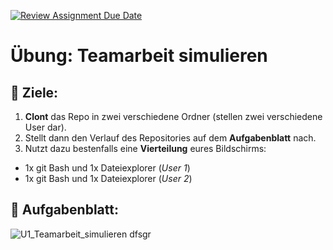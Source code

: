 [![Review Assignment Due Date](https://classroom.github.com/assets/deadline-readme-button-22041afd0340ce965d47ae6ef1cefeee28c7c493a6346c4f15d667ab976d596c.svg)](https://classroom.github.com/a/6850L3U0)
# Übung: Teamarbeit simulieren

## :dart: Ziele:

1. **Clont** das Repo in zwei verschiedene Ordner (stellen zwei verschiedene User dar).
2. Stellt dann den Verlauf des Repositories auf dem **Aufgabenblatt** nach.
3. Nutzt dazu bestenfalls eine **Vierteilung** eures Bildschirms:
  - 1x git Bash und 1x Dateiexplorer (*User 1*)
  - 1x git Bash und 1x Dateiexplorer (*User 2*)

## :pushpin: Aufgabenblatt:

![U1_Teamarbeit_simulieren](https://github.com/LW-Lewin/-bung-Teamarbeit-simulieren/assets/118429221/9a91f99b-28d8-4576-acd9-f4810d8b42f0)
  dfsgr